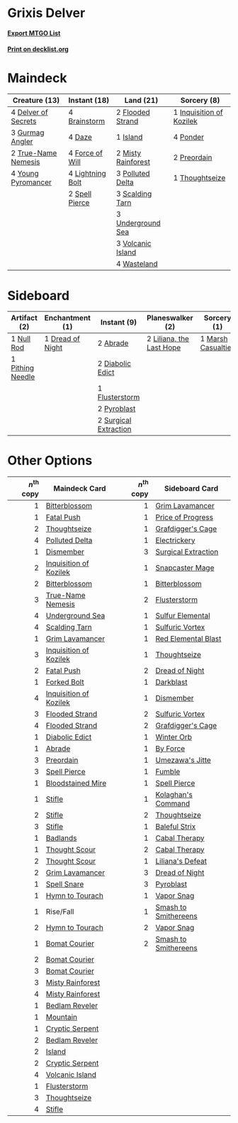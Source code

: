 # Grixis Delver

#### [Export MTGO List](../collection/Grixis%20Delver/Grixis%20Delver.txt)
#### [Print on decklist.org](http://decklist.org/?deckmain=4%09Brainstorm%0A4%09Daze%0A4%09Delver%20of%20Secrets%0A2%09Flooded%20Strand%0A4%09Force%20of%20Will%0A3%09Gurmag%20Angler%0A1%09Inquisition%20of%20Kozilek%0A1%09Island%0A4%09Lightning%20Bolt%0A2%09Misty%20Rainforest%0A3%09Polluted%20Delta%0A4%09Ponder%0A2%09Preordain%0A3%09Scalding%20Tarn%0A2%09Spell%20Pierce%0A1%09Thoughtseize%0A2%09True-Name%20Nemesis%0A3%09Underground%20Sea%0A3%09Volcanic%20Island%0A4%09Wasteland%0A4%09Young%20Pyromancer&deckside=2%09Abrade%0A2%09Diabolic%20Edict%0A1%09Dread%20of%20Night%0A1%09Flusterstorm%0A2%09Liliana,%20the%20Last%20Hope%0A1%09Marsh%20Casualties%0A1%09Null%20Rod%0A1%09Pithing%20Needle%0A2%09Pyroblast%0A2%09Surgical%20Extraction)
# Maindeck

|                                        Creature (13)                                         |                                       Instant (18)                                        |                                          Land (21)                                          |                                            Sorcery (8)                                            |
|----------------------------------------------------------------------------------------------|-------------------------------------------------------------------------------------------|---------------------------------------------------------------------------------------------|---------------------------------------------------------------------------------------------------|
|4 [Delver of Secrets](http://gatherer.wizards.com/Pages/Card/Details.aspx?multiverseid=439326)|4 [Brainstorm](http://gatherer.wizards.com/Pages/Card/Details.aspx?multiverseid=382871)    |2 [Flooded Strand](http://gatherer.wizards.com/Pages/Card/Details.aspx?multiverseid=405098)  |1 [Inquisition of Kozilek](http://gatherer.wizards.com/Pages/Card/Details.aspx?multiverseid=425900)|
|3 [Gurmag Angler](http://gatherer.wizards.com/Pages/Card/Details.aspx?multiverseid=391850)    |4 [Daze](http://gatherer.wizards.com/Pages/Card/Details.aspx?multiverseid=413586)          |1 [Island](http://gatherer.wizards.com/Pages/Card/Details.aspx?multiverseid=439602)          |4 [Ponder](http://gatherer.wizards.com/Pages/Card/Details.aspx?multiverseid=244313)                |
|2 [True-Name Nemesis](http://gatherer.wizards.com/Pages/Card/Details.aspx?multiverseid=376562)|4 [Force of Will](http://gatherer.wizards.com/Pages/Card/Details.aspx?multiverseid=382943) |2 [Misty Rainforest](http://gatherer.wizards.com/Pages/Card/Details.aspx?multiverseid=426065)|2 [Preordain](http://gatherer.wizards.com/Pages/Card/Details.aspx?multiverseid=265979)             |
|4 [Young Pyromancer](http://gatherer.wizards.com/Pages/Card/Details.aspx?multiverseid=413697) |4 [Lightning Bolt](http://gatherer.wizards.com/Pages/Card/Details.aspx?multiverseid=234704)|3 [Polluted Delta](http://gatherer.wizards.com/Pages/Card/Details.aspx?multiverseid=405104)  |1 [Thoughtseize](http://gatherer.wizards.com/Pages/Card/Details.aspx?multiverseid=438676)          |
|                                                                                              |2 [Spell Pierce](http://gatherer.wizards.com/Pages/Card/Details.aspx?multiverseid=425876)  |3 [Scalding Tarn](http://gatherer.wizards.com/Pages/Card/Details.aspx?multiverseid=426069)   |                                                                                                   |
|                                                                                              |                                                                                           |3 [Underground Sea](http://gatherer.wizards.com/Pages/Card/Details.aspx?multiverseid=383142) |                                                                                                   |
|                                                                                              |                                                                                           |3 [Volcanic Island](http://gatherer.wizards.com/Pages/Card/Details.aspx?multiverseid=383147) |                                                                                                   |
|                                                                                              |                                                                                           |4 [Wasteland](http://gatherer.wizards.com/Pages/Card/Details.aspx?multiverseid=413790)       |                                                                                                   |


# Sideboard

|                                       Artifact (2)                                        |                                     Enchantment (1)                                     |                                          Instant (9)                                           |                                         Planeswalker (2)                                          |                                         Sorcery (1)                                         |
|-------------------------------------------------------------------------------------------|-----------------------------------------------------------------------------------------|------------------------------------------------------------------------------------------------|---------------------------------------------------------------------------------------------------|---------------------------------------------------------------------------------------------|
|1 [Null Rod](http://gatherer.wizards.com/Pages/Card/Details.aspx?multiverseid=383034)      |1 [Dread of Night](http://gatherer.wizards.com/Pages/Card/Details.aspx?multiverseid=4658)|2 [Abrade](http://gatherer.wizards.com/Pages/Card/Details.aspx?multiverseid=430772)             |2 [Liliana, the Last Hope](http://gatherer.wizards.com/Pages/Card/Details.aspx?multiverseid=414388)|1 [Marsh Casualties](http://gatherer.wizards.com/Pages/Card/Details.aspx?multiverseid=401696)|
|1 [Pithing Needle](http://gatherer.wizards.com/Pages/Card/Details.aspx?multiverseid=425815)|                                                                                         |2 [Diabolic Edict](http://gatherer.wizards.com/Pages/Card/Details.aspx?multiverseid=442074)     |                                                                                                   |                                                                                             |
|                                                                                           |                                                                                         |1 [Flusterstorm](http://gatherer.wizards.com/Pages/Card/Details.aspx?multiverseid=382942)       |                                                                                                   |                                                                                             |
|                                                                                           |                                                                                         |2 [Pyroblast](http://gatherer.wizards.com/Pages/Card/Details.aspx?multiverseid=159243)          |                                                                                                   |                                                                                             |
|                                                                                           |                                                                                         |2 [Surgical Extraction](http://gatherer.wizards.com/Pages/Card/Details.aspx?multiverseid=397706)|                                                                                                   |                                                                                             |


# Other Options

|*n*<sup>th</sup> copy|                                          Maindeck Card                                          |*n*<sup>th</sup> copy|                                        Sideboard Card                                         |
|--------------------:|-------------------------------------------------------------------------------------------------|--------------------:|-----------------------------------------------------------------------------------------------|
|                    1|[Bitterblossom](http://gatherer.wizards.com/Pages/Card/Details.aspx?multiverseid=397701)         |                    1|[Grim Lavamancer](http://gatherer.wizards.com/Pages/Card/Details.aspx?multiverseid=234706)     |
|                    1|[Fatal Push](http://gatherer.wizards.com/Pages/Card/Details.aspx?multiverseid=423724)            |                    1|[Price of Progress](http://gatherer.wizards.com/Pages/Card/Details.aspx?multiverseid=234714)   |
|                    2|[Thoughtseize](http://gatherer.wizards.com/Pages/Card/Details.aspx?multiverseid=438676)          |                    1|[Grafdigger's Cage](http://gatherer.wizards.com/Pages/Card/Details.aspx?multiverseid=426046)   |
|                    4|[Polluted Delta](http://gatherer.wizards.com/Pages/Card/Details.aspx?multiverseid=405104)        |                    1|[Electrickery](http://gatherer.wizards.com/Pages/Card/Details.aspx?multiverseid=253545)        |
|                    1|[Dismember](http://gatherer.wizards.com/Pages/Card/Details.aspx?multiverseid=397830)             |                    3|[Surgical Extraction](http://gatherer.wizards.com/Pages/Card/Details.aspx?multiverseid=397706) |
|                    2|[Inquisition of Kozilek](http://gatherer.wizards.com/Pages/Card/Details.aspx?multiverseid=425900)|                    1|[Snapcaster Mage](http://gatherer.wizards.com/Pages/Card/Details.aspx?multiverseid=425875)     |
|                    2|[Bitterblossom](http://gatherer.wizards.com/Pages/Card/Details.aspx?multiverseid=397701)         |                    1|[Bitterblossom](http://gatherer.wizards.com/Pages/Card/Details.aspx?multiverseid=397701)       |
|                    3|[True-Name Nemesis](http://gatherer.wizards.com/Pages/Card/Details.aspx?multiverseid=376562)     |                    2|[Flusterstorm](http://gatherer.wizards.com/Pages/Card/Details.aspx?multiverseid=382942)        |
|                    4|[Underground Sea](http://gatherer.wizards.com/Pages/Card/Details.aspx?multiverseid=383142)       |                    1|[Sulfur Elemental](http://gatherer.wizards.com/Pages/Card/Details.aspx?multiverseid=122416)    |
|                    4|[Scalding Tarn](http://gatherer.wizards.com/Pages/Card/Details.aspx?multiverseid=426069)         |                    1|[Sulfuric Vortex](http://gatherer.wizards.com/Pages/Card/Details.aspx?multiverseid=383117)     |
|                    1|[Grim Lavamancer](http://gatherer.wizards.com/Pages/Card/Details.aspx?multiverseid=234706)       |                    1|[Red Elemental Blast](http://gatherer.wizards.com/Pages/Card/Details.aspx?multiverseid=202447) |
|                    3|[Inquisition of Kozilek](http://gatherer.wizards.com/Pages/Card/Details.aspx?multiverseid=425900)|                    1|[Thoughtseize](http://gatherer.wizards.com/Pages/Card/Details.aspx?multiverseid=438676)        |
|                    2|[Fatal Push](http://gatherer.wizards.com/Pages/Card/Details.aspx?multiverseid=423724)            |                    2|[Dread of Night](http://gatherer.wizards.com/Pages/Card/Details.aspx?multiverseid=4658)        |
|                    1|[Forked Bolt](http://gatherer.wizards.com/Pages/Card/Details.aspx?multiverseid=401702)           |                    1|[Darkblast](http://gatherer.wizards.com/Pages/Card/Details.aspx?multiverseid=87922)            |
|                    4|[Inquisition of Kozilek](http://gatherer.wizards.com/Pages/Card/Details.aspx?multiverseid=425900)|                    1|[Dismember](http://gatherer.wizards.com/Pages/Card/Details.aspx?multiverseid=397830)           |
|                    3|[Flooded Strand](http://gatherer.wizards.com/Pages/Card/Details.aspx?multiverseid=405098)        |                    2|[Sulfuric Vortex](http://gatherer.wizards.com/Pages/Card/Details.aspx?multiverseid=383117)     |
|                    4|[Flooded Strand](http://gatherer.wizards.com/Pages/Card/Details.aspx?multiverseid=405098)        |                    2|[Grafdigger's Cage](http://gatherer.wizards.com/Pages/Card/Details.aspx?multiverseid=426046)   |
|                    1|[Diabolic Edict](http://gatherer.wizards.com/Pages/Card/Details.aspx?multiverseid=442074)        |                    1|[Winter Orb](http://gatherer.wizards.com/Pages/Card/Details.aspx?multiverseid=159277)          |
|                    1|[Abrade](http://gatherer.wizards.com/Pages/Card/Details.aspx?multiverseid=430772)                |                    1|[By Force](http://gatherer.wizards.com/Pages/Card/Details.aspx?multiverseid=426825)            |
|                    3|[Preordain](http://gatherer.wizards.com/Pages/Card/Details.aspx?multiverseid=265979)             |                    1|[Umezawa's Jitte](http://gatherer.wizards.com/Pages/Card/Details.aspx?multiverseid=416756)     |
|                    3|[Spell Pierce](http://gatherer.wizards.com/Pages/Card/Details.aspx?multiverseid=425876)          |                    1|[Fumble](http://gatherer.wizards.com/Pages/Card/Details.aspx?multiverseid=446002)              |
|                    1|[Bloodstained Mire](http://gatherer.wizards.com/Pages/Card/Details.aspx?multiverseid=405094)     |                    1|[Spell Pierce](http://gatherer.wizards.com/Pages/Card/Details.aspx?multiverseid=425876)        |
|                    1|[Stifle](http://gatherer.wizards.com/Pages/Card/Details.aspx?multiverseid=429877)                |                    1|[Kolaghan's Command](http://gatherer.wizards.com/Pages/Card/Details.aspx?multiverseid=394613)  |
|                    2|[Stifle](http://gatherer.wizards.com/Pages/Card/Details.aspx?multiverseid=429877)                |                    2|[Thoughtseize](http://gatherer.wizards.com/Pages/Card/Details.aspx?multiverseid=438676)        |
|                    3|[Stifle](http://gatherer.wizards.com/Pages/Card/Details.aspx?multiverseid=429877)                |                    1|[Baleful Strix](http://gatherer.wizards.com/Pages/Card/Details.aspx?multiverseid=423507)       |
|                    1|[Badlands](http://gatherer.wizards.com/Pages/Card/Details.aspx?multiverseid=382852)              |                    1|[Cabal Therapy](http://gatherer.wizards.com/Pages/Card/Details.aspx?multiverseid=265166)       |
|                    1|[Thought Scour](http://gatherer.wizards.com/Pages/Card/Details.aspx?multiverseid=438642)         |                    2|[Cabal Therapy](http://gatherer.wizards.com/Pages/Card/Details.aspx?multiverseid=265166)       |
|                    2|[Thought Scour](http://gatherer.wizards.com/Pages/Card/Details.aspx?multiverseid=438642)         |                    1|[Liliana's Defeat](http://gatherer.wizards.com/Pages/Card/Details.aspx?multiverseid=430757)    |
|                    2|[Grim Lavamancer](http://gatherer.wizards.com/Pages/Card/Details.aspx?multiverseid=234706)       |                    3|[Dread of Night](http://gatherer.wizards.com/Pages/Card/Details.aspx?multiverseid=4658)        |
|                    1|[Spell Snare](http://gatherer.wizards.com/Pages/Card/Details.aspx?multiverseid=370447)           |                    3|[Pyroblast](http://gatherer.wizards.com/Pages/Card/Details.aspx?multiverseid=159243)           |
|                    1|[Hymn to Tourach](http://gatherer.wizards.com/Pages/Card/Details.aspx?multiverseid=382976)       |                    1|[Vapor Snag](http://gatherer.wizards.com/Pages/Card/Details.aspx?multiverseid=397738)          |
|                    1|Rise/Fall                                                                                        |                    1|[Smash to Smithereens](http://gatherer.wizards.com/Pages/Card/Details.aspx?multiverseid=397795)|
|                    2|[Hymn to Tourach](http://gatherer.wizards.com/Pages/Card/Details.aspx?multiverseid=382976)       |                    2|[Vapor Snag](http://gatherer.wizards.com/Pages/Card/Details.aspx?multiverseid=397738)          |
|                    1|[Bomat Courier](http://gatherer.wizards.com/Pages/Card/Details.aspx?multiverseid=417772)         |                    2|[Smash to Smithereens](http://gatherer.wizards.com/Pages/Card/Details.aspx?multiverseid=397795)|
|                    2|[Bomat Courier](http://gatherer.wizards.com/Pages/Card/Details.aspx?multiverseid=417772)         |                     |                                                                                               |
|                    3|[Bomat Courier](http://gatherer.wizards.com/Pages/Card/Details.aspx?multiverseid=417772)         |                     |                                                                                               |
|                    3|[Misty Rainforest](http://gatherer.wizards.com/Pages/Card/Details.aspx?multiverseid=426065)      |                     |                                                                                               |
|                    4|[Misty Rainforest](http://gatherer.wizards.com/Pages/Card/Details.aspx?multiverseid=426065)      |                     |                                                                                               |
|                    1|[Bedlam Reveler](http://gatherer.wizards.com/Pages/Card/Details.aspx?multiverseid=414415)        |                     |                                                                                               |
|                    1|[Mountain](http://gatherer.wizards.com/Pages/Card/Details.aspx?multiverseid=439604)              |                     |                                                                                               |
|                    1|[Cryptic Serpent](http://gatherer.wizards.com/Pages/Card/Details.aspx?multiverseid=426750)       |                     |                                                                                               |
|                    2|[Bedlam Reveler](http://gatherer.wizards.com/Pages/Card/Details.aspx?multiverseid=414415)        |                     |                                                                                               |
|                    2|[Island](http://gatherer.wizards.com/Pages/Card/Details.aspx?multiverseid=439602)                |                     |                                                                                               |
|                    2|[Cryptic Serpent](http://gatherer.wizards.com/Pages/Card/Details.aspx?multiverseid=426750)       |                     |                                                                                               |
|                    4|[Volcanic Island](http://gatherer.wizards.com/Pages/Card/Details.aspx?multiverseid=383147)       |                     |                                                                                               |
|                    1|[Flusterstorm](http://gatherer.wizards.com/Pages/Card/Details.aspx?multiverseid=382942)          |                     |                                                                                               |
|                    3|[Thoughtseize](http://gatherer.wizards.com/Pages/Card/Details.aspx?multiverseid=438676)          |                     |                                                                                               |
|                    4|[Stifle](http://gatherer.wizards.com/Pages/Card/Details.aspx?multiverseid=429877)                |                     |                                                                                               |

